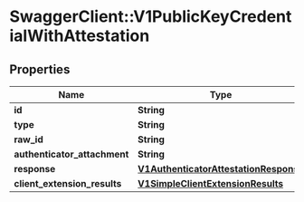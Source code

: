 # SwaggerClient::V1PublicKeyCredentialWithAttestation

## Properties
Name | Type | Description | Notes
------------ | ------------- | ------------- | -------------
**id** | **String** |  | 
**type** | **String** |  | 
**raw_id** | **String** |  | 
**authenticator_attachment** | **String** |  | [optional] 
**response** | [**V1AuthenticatorAttestationResponse**](V1AuthenticatorAttestationResponse.md) |  | 
**client_extension_results** | [**V1SimpleClientExtensionResults**](V1SimpleClientExtensionResults.md) |  | 

